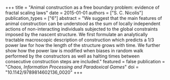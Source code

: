 +++
title = "Animal construction as a free boundary problem: evidence of fractal scaling laws"
date = 2015-01-01
authors = ["S. C. Nicolis"]
publication_types = ["6"]
abstract = "We suggest that the main features of animal construction can be understood as the sum of locally independent actions of non-interacting individuals subjected to the global constraints imposed by the nascent structure. We first formulate an analytically tractable macroscopic description of construction which predicts a 1/3 power law for how the length of the structure grows with time. We further show how the power law is modified when biases in random walk performed by the constructors as well as halting times between consecutive construction steps are included."
featured = false
publication = "*Chaos, Information Processing and Paradoxical Games*"
doi = "10.1142/9789814602136_0020"
+++

